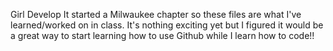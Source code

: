 Girl Develop It started a Milwaukee chapter so these files are what I've learned/worked on in class.  It's nothing exciting yet but I figured it would be a great way to start learning how to use Github while I learn how to code!!
